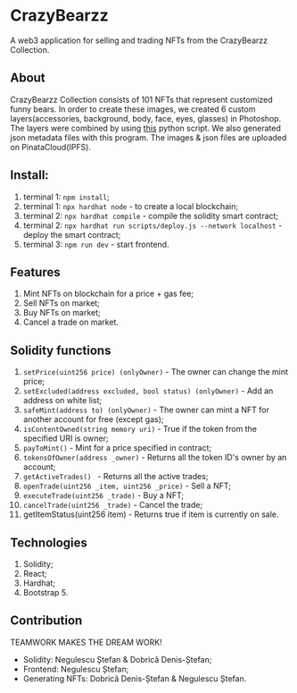 # CrazyBearzz
A web3 application for selling and trading NFTs from the CrazyBearzz Collection.

## About
CrazyBearzz Collection consists of 101 NFTs that represent customized funny bears.
In order to create these images, we created 6 custom layers(accessories, background, body, face, eyes, glasses) in Photoshop. The layers were combined by using [this](https://github.com/rounakbanik/generative-art-nft) python script. We also generated json metadata files with this program. The images & json files are uploaded on PinataCloud(IPFS).


## Install:
1) terminal 1: `npm install`;
2) terminal 1: `npx hardhat node` - to create a local blockchain;
3) terminal 2: `npx hardhat compile` - compile the solidity smart contract;
4) terminal 2: `npx hardhat run scripts/deploy.js --network localhost` - deploy the smart contract;
5) terminal 3: `npm run dev` - start frontend.

## Features
1) Mint NFTs on blockchain for a price + gas fee;
2) Sell NFTs on market;
3) Buy NFTs on market;
4) Cancel a trade on market.

## Solidity functions
1) `setPrice(uint256 price) (onlyOwner)` - The owner can change the mint price;
2) `setExcluded(address excluded, bool status) (onlyOwner)` - Add an address on white list;
3) `safeMint(address to) (onlyOwner)` - The owner can mint a NFT for another account for free (except gas);
4) `isContentOwned(string memory uri)` - True if the token from the specified URI is owner;
5) `payToMint()` - Mint for a price specified in contract;
6) `tokensOfOwner(address _owner)` - Returns all the token ID's owner by an account;
7) `getActiveTrades() ` - Returns all the active trades;
8) `openTrade(uint256 _item, uint256 _price)` - Sell a NFT;
9) `executeTrade(uint256 _trade)` - Buy a NFT;
10) `cancelTrade(uint256 _trade)` - Cancel the trade;
11) getItemStatus(uint256 item) - Returns true if item is currently on sale.

## Technologies
1) Solidity;
2) React;
3) Hardhat;
4) Bootstrap 5.

## Contribution
TEAMWORK MAKES THE DREAM WORK!
- Solidity: Negulescu Ștefan & Dobrică Denis-Ștefan;
- Frontend: Negulescu Ștefan;
- Generating NFTs: Dobrică Denis-Ștefan & Negulescu Ștefan.



